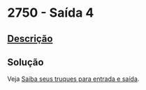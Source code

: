 # 2750 - Saída 4

## [Descrição](https://www.beecrowd.com.br/judge/pt/problems/view/2750)

## Solução

Veja [Saiba seus truques para entrada e saída](../../../introducao/resolvendo-problemas/README.md#saiba-seus-truques-para-entrada-e-saída).